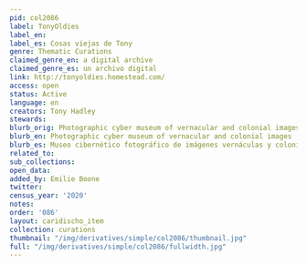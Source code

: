 ```yaml
---
pid: col2086
label: TonyOldies
label_en:
label_es: Cosas viejas de Tony
genre: Thematic Curations
claimed_genre_en: a digital archive
claimed_genre_es: un archivo digital
link: http://tonyoldies.homestead.com/
access: open
status: Active
language: en
creators: Tony Hadley
stewards:
blurb_orig: Photographic cyber museum of vernacular and colonial images
blurb_en: Photographic cyber museum of vernacular and colonial images
blurb_es: Museo cibernético fotográfico de imágenes vernáculas y coloniales.
related_to:
sub_collections:
open_data:
added_by: Emilie Boone
twitter:
census_year: '2020'
notes:
order: '086'
layout: caridischo_item
collection: curations
thumbnail: "/img/derivatives/simple/col2086/thumbnail.jpg"
full: "/img/derivatives/simple/col2086/fullwidth.jpg"
---
```

